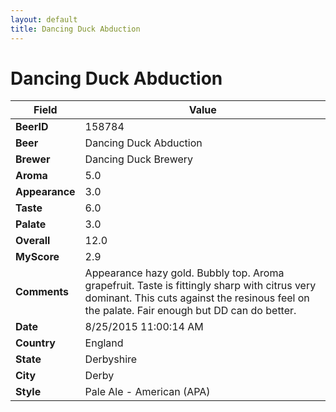 ```yaml
---
layout: default
title: Dancing Duck Abduction
---
```


# Dancing Duck Abduction

| Field         | Value     |
|---------------|-----------|
| **BeerID** | 158784 |
| **Beer** | Dancing Duck Abduction |
| **Brewer** | Dancing Duck Brewery |
| **Aroma** | 5.0 |
| **Appearance** | 3.0 |
| **Taste** | 6.0 |
| **Palate** | 3.0 |
| **Overall** | 12.0 |
| **MyScore** | 2.9 |
| **Comments** | Appearance hazy gold. Bubbly top. Aroma grapefruit. Taste is fittingly sharp with citrus very dominant. This cuts against the resinous feel on the palate. Fair enough but DD can do better. |
| **Date** | 8/25/2015 11:00:14 AM |
| **Country** | England |
| **State** | Derbyshire |
| **City** | Derby |
| **Style** | Pale Ale - American (APA) |
